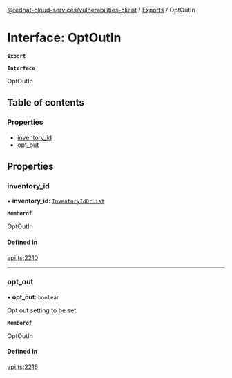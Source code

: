 [@redhat-cloud-services/vulnerabilities-client](../README.md) / [Exports](../modules.md) / OptOutIn

# Interface: OptOutIn

**`Export`**

**`Interface`**

OptOutIn

## Table of contents

### Properties

- [inventory\_id](OptOutIn.md#inventory_id)
- [opt\_out](OptOutIn.md#opt_out)

## Properties

### inventory\_id

• **inventory\_id**: [`InventoryIdOrList`](../modules.md#inventoryidorlist)

**`Memberof`**

OptOutIn

#### Defined in

[api.ts:2210](https://github.com/RedHatInsights/javascript-clients/blob/master/packages/vulnerabilities/api.ts#L2210)

___

### opt\_out

• **opt\_out**: `boolean`

Opt out setting to be set.

**`Memberof`**

OptOutIn

#### Defined in

[api.ts:2216](https://github.com/RedHatInsights/javascript-clients/blob/master/packages/vulnerabilities/api.ts#L2216)
